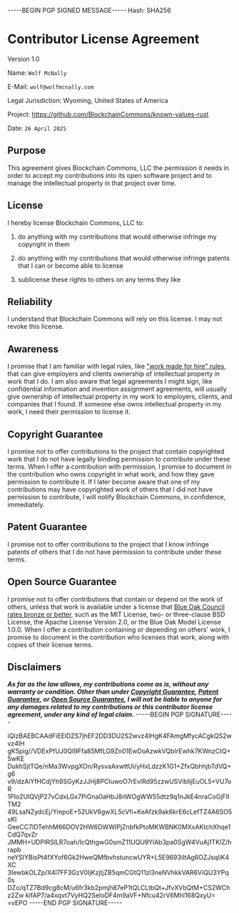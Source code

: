 -----BEGIN PGP SIGNED MESSAGE-----
Hash: SHA256

# Contributor License Agreement

Version 1.0

Name: `Wolf McNally`

E-Mail: `wolf@wolfmcnally.com`

Legal Jurisdiction: Wyoming, United States of America

Project: https://github.com/BlockchainCommons/known-values-rust

Date: `26 April 2025`

## Purpose

This agreement gives Blockchain Commons, LLC the permission it needs in order to accept my contributions into its open software project and to manage the intellectual property in that project over time.

## License

I hereby license Blockchain Commons, LLC to:

1.  do anything with my contributions that would otherwise infringe my copyright in them

2.  do anything with my contributions that would otherwise infringe patents that I can or become able to license

3.  sublicense these rights to others on any terms they like

## Reliability

I understand that Blockchain Commons will rely on this license.  I may not revoke this license.

## Awareness

I promise that I am familiar with legal rules, like ["work made for hire" rules](http://worksmadeforhire.com), that can give employers and clients ownership of intellectual property in work that I do.  I am also aware that legal agreements I might sign, like confidential information and invention assignment agreements, will usually give ownership of intellectual property in my work to employers, clients, and companies that I found.  If someone else owns intellectual property in my work, I need their permission to license it.

## Copyright Guarantee

I promise not to offer contributions to the project that contain copyrighted work that I do not have legally binding permission to contribute under these terms.  When I offer a contribution with permission, I promise to document in the contribution who owns copyright in what work, and how they gave permission to contribute it.  If I later become aware that one of my contributions may have copyrighted work of others that I did not have permission to contribute, I will notify Blockchain Commons, in confidence, immediately.

## Patent Guarantee

I promise not to offer contributions to the project that I know infringe patents of others that I do not have permission to contribute under these terms.

## Open Source Guarantee

I promise not to offer contributions that contain or depend on the work of others, unless that work is available under a license that [Blue Oak Council rates bronze or better](https://blueoakconcil.org/list), such as the MIT License, two- or three-clause BSD License, the Apache License Version 2.0, or the Blue Oak Model License 1.0.0.  When I offer a contribution containing or depending on others' work, I promise to document in the contribution who licenses that work, along with copies of their license terms.

## Disclaimers

***As far as the law allows, my contributions come as is, without any warranty or condition.  Other than under [Copyright Guarantee](#copyright-guarantee), [Patent Guarantee](#patent-guarantee), or [Open Source Guarantee](#open-source-guarantee), I will not be liable to anyone for any damages related to my contributions or this contributor license agreement, under any kind of legal claim.***
-----BEGIN PGP SIGNATURE-----

iQIzBAEBCAAdFiEElDZS7jhEF2DD3DU2S2wvz4lHgK4FAmgMfycACgkQS2wvz4lH
gK5pig//VDExPfUJ0QI9Ffa85MfLG9Zn01EwDoAzwkVQbIrEwhk7KWnzCtQ+5wKE
DukhSjtTQe/nMa3WvpgXOn/RysvaAxwttUi/yHxLdzzK1G1+ZfxQbhhjbTdVQ+g6
v9/dzAiYfHCdjYh9SGyKzJJHj8PCIuwoO7rEvlRd95zzwUSViblijEuOL5+VU7oR
1PIo2UlQVjP27vCdxLGx7PiGna0aHbJ8nWOgWW55dtz9q1nJkE4nraCoGjFIITM2
49LsaNZydcEj/YmpoE+52UkV6gwXL5cVfi+KeAfzk9ak6krE6cLefTZ4A6SO5sKI
GeeCC7IDTehhM66DOV2HW6DWWIPjZnbfkPtoMKWBNK0MXxAKtchXhqe1CdQ7qvZr
JMMH+UDPIRSILR7oah/IcQthgwG0smZ11UQU9YlAb3pa0SgW4VuAj1TKIZ/hrapb
neYSIYBisPt4fXYof6Gk2HweQMfbvhstuncwUYR+L5E9693iItAg6OZJsqliK4XC
3IewbkOLZp/X4l7FF3GzV0IjKzjtjZB5qmCGtQ11zl3neNVhkkVAR6ViQU3YPq0s
DZo/qTZ7Bd9cg8cM/u6fr3kb2pmjh87eP1tQLCLtbQt+JfvXVbQtM+CS2WChz2Zw
kifAP7/a4xqvt7VyHQ2SeIoDF4m9aVF+Nfcu42rV6Mhl168QxyU=
=vEPO
-----END PGP SIGNATURE-----
